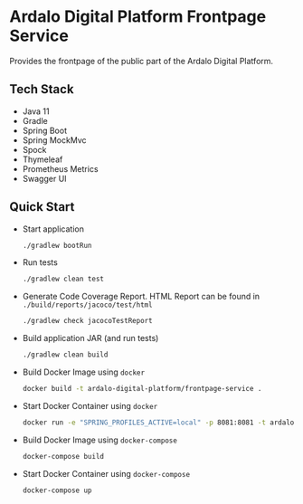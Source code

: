 # Ardalo Digital Platform Frontpage Service
Provides the frontpage of the public part of the Ardalo Digital Platform.

## Tech Stack

* Java 11
* Gradle
* Spring Boot
* Spring MockMvc
* Spock
* Thymeleaf
* Prometheus Metrics
* Swagger UI

## Quick Start

* Start application
    ```bash
    ./gradlew bootRun
    ```
* Run tests
    ```bash
    ./gradlew clean test
    ```
* Generate Code Coverage Report. HTML Report can be found in `./build/reports/jacoco/test/html`
    ```bash
    ./gradlew check jacocoTestReport
    ```
* Build application JAR (and run tests)
    ```bash
    ./gradlew clean build
    ```
* Build Docker Image using `docker`
    ```bash
    docker build -t ardalo-digital-platform/frontpage-service .
    ```
* Start Docker Container using `docker`
    ```bash
    docker run -e "SPRING_PROFILES_ACTIVE=local" -p 8081:8081 -t ardalo-digital-platform/frontpage-service
    ```
* Build Docker Image using `docker-compose`
    ```bash
    docker-compose build
    ```
* Start Docker Container using `docker-compose`
    ```bash
    docker-compose up
    ```
